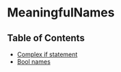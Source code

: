# MeaningfulNames
## Table of Contents
- [Complex if statement](https://github.com/DzidekDotNet/MeaningfulNames/tree/main/ComplexIf)
- [Bool names](https://github.com/DzidekDotNet/MeaningfulNames/tree/main/BoolNames)